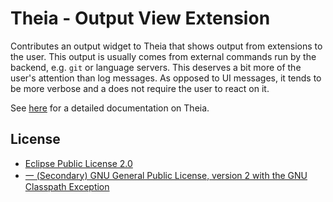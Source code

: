 # Theia - Output View Extension

Contributes an output widget to Theia that shows output from extensions to the user.
This output is usually comes from external commands run by the backend, e.g. `git` or language servers. 
This deserves a bit more of the user's attention than log messages. As opposed to UI messages, it tends 
to be more verbose and a does not require the user to react on it.

See [here](https://www.theia-ide.org/doc/index.html) for a detailed documentation on Theia.

## License
- [Eclipse Public License 2.0](http://www.eclipse.org/legal/epl-2.0/)
- [一 (Secondary) GNU General Public License, version 2 with the GNU Classpath Exception](https://projects.eclipse.org/license/secondary-gpl-2.0-cp)
